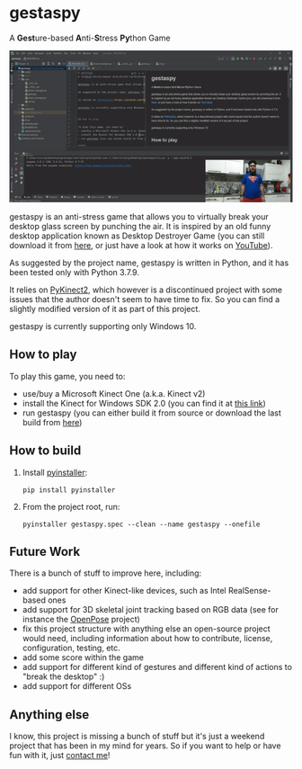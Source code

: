 # gestaspy
A <b>Gest</b>ure-based <b>A</b>nti-<b>S</b>tress <b>Py</b>thon Game

![gestaspy demo](./demo.gif)

gestaspy is an anti-stress game that allows you to virtually break your desktop glass screen by punching the air. It is inspired by an old funny desktop application known as Desktop Destroyer Game (you can still download it from [here](http://www.desktop-destroyer.net/), or just have a look at how it works on [YouTube](https://www.youtube.com/watch?v=_4723FREaiw)).

As suggested by the project name, gestaspy is written in Python, and it has been tested only with Python 3.7.9.

It relies on [PyKinect2](https://github.com/Kinect/PyKinect2), which however is a discontinued project with some issues that the author doesn't seem to have time to fix. So you can find a slightly modified version of it as part of this project.

gestaspy is currently supporting only Windows 10.


## How to play

To play this game, you need to:
- use/buy a Microsoft Kinect One (a.k.a. Kinect v2)
- install the Kinect for Windows SDK 2.0 (you can find it at [this link](https://www.microsoft.com/en-us/download/details.aspx?id=44561))
- run gestaspy (you can either build it from source or download the last build from [here](https://github.com/VitoGentile/gestaspy/releases))


## How to build
1. Install [pyinstaller](http://www.pyinstaller.org/):
   ```
   pip install pyinstaller
   ```
2. From the project root, run:
   ```
   pyinstaller gestaspy.spec --clean --name gestaspy --onefile
   ```


## Future Work
There is a bunch of stuff to improve here, including:
- add support for other Kinect-like devices, such as Intel RealSense-based ones
- add support for 3D skeletal joint tracking based on RGB data (see for instance the [OpenPose](https://github.com/CMU-Perceptual-Computing-Lab/openpose) project) 
- fix this project structure with anything else an open-source project would need, including information about how to contribute, license, configuration, testing, etc.
- add some score within the game
- add support for different kind of gestures and different kind of actions to "break the desktop" :)
- add support for different OSs


## Anything else
I know, this project is missing a bunch of stuff but it's just a weekend project that has been in my mind for years. So if you want to help or have fun with it, just [contact me](https://vitogentile.it/)!
